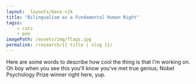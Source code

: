 ```yaml
---
layout: _layouts/base.njk
title: "Bilingualism as a Fundamental Human Right"
tagss:
    - cats
    - poo
imagePath: /assets/img/flags.jpg
permalink: /research/{{ title | slug }}/
---
```

Here are some words to describe how cool the thing is that I'm working on. Oh
boy when you see this you'll know you've met true genius; Nobel Psychology
Prize winner right here, yup. 
